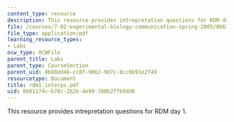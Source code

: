 ```yaml
---
content_type: resource
description: This resource provides intrepretation questions for RDM day 1.
file: /courses/7-02-experimental-biology-communication-spring-2005/0b61174cb78c2b2b4e99708b2f7b9dd6_rdm1_interps.pdf
file_type: application/pdf
learning_resource_types:
- Labs
ocw_type: OCWFile
parent_title: Labs
parent_type: CourseSection
parent_uid: 8b88dd46-cc8f-9062-9d7c-8cc6b91e2f49
resourcetype: Document
title: rdm1_interps.pdf
uid: 0b61174c-b78c-2b2b-4e99-708b2f7b9dd6
---
```

This resource provides intrepretation questions for RDM day 1.

